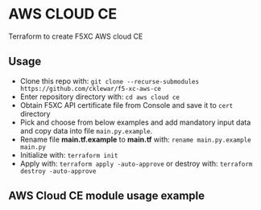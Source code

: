 # AWS CLOUD CE

Terraform to create F5XC AWS cloud CE

## Usage

- Clone this repo with: `git clone --recurse-submodules https://github.com/cklewar/f5-xc-aws-ce`
- Enter repository directory with: `cd aws cloud ce`
- Obtain F5XC API certificate file from Console and save it to `cert` directory
- Pick and choose from below examples and add mandatory input data and copy data into file `main.py.example`.
- Rename file __main.tf.example__ to __main.tf__ with: `rename main.py.example main.py`
- Initialize with: `terraform init`
- Apply with: `terraform apply -auto-approve` or destroy with: `terraform destroy -auto-approve`

## AWS Cloud CE module usage example

````hcl
````